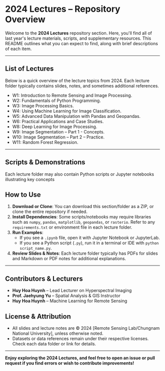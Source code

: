 # 2024 Lectures – Repository Overview

Welcome to the **2024 Lectures** repository section. Here, you'll find all of last year's lecture materials, scripts, and supplementary resources. This README outlines what you can expect to find, along with brief descriptions of each item.

---

## List of Lectures

Below is a quick overview of the lecture topics from 2024. Each lecture folder typically contains slides, notes, and sometimes additional references.

- W1: Introduction to Remote Sensing and Image Processing.
- W2: Fundamentals of Python Programming.
- W3: Image Processing Basics.
- W4: Using Machine Learning for Image Classification.
- W5: Advanced Data Manipulation with Pandas and Geopandas.
- W6: Practical Applications and Case Studies. 
- W8: Deep Learning for Image Processing.
- W9: Image Segmentation – Part 1 -  Concepts.
- W10: Image Segmentation – Part 2 – Practice. 
- W11: Random Forest Regression.

---

## Scripts & Demonstrations

Each lecture folder may also contain Python scripts or Jupyter notebooks illustrating key concepts


## How to Use

1. **Download or Clone**: You can download this section/folder as a ZIP, or clone the entire repository if needed.
2. **Install Dependencies**: Some scripts/notebooks may require libraries such as `numpy`, `pandas`, `matplotlib`, `geopandas`, or `rasterio`. Refer to any `requirements.txt` or environment file in each lecture folder.
3. **Run Examples**: 
   - If you see a `.ipynb` file, open it with Jupyter Notebook or JupyterLab.
   - If you see a Python script (`.py`), run it in a terminal or IDE with `python script_name.py`.
4. **Review Slides & Notes**: Each lecture folder typically has PDFs for slides and Markdown or PDF notes for additional explanations.

---

## Contributors & Lecturers

- **Huy Hoa Huynh** – Lead Lecturer on Hyperspectral Imaging  
- **Prof. Jaehyung Yu** – Spatial Analysis & GIS Instructor  
- **Huy Hoa Huynh** – Machine Learning for Remote Sensing  

## License & Attribution

- All slides and lecture notes are © 2024 [Remote Sensing Lab/Chungnam National University], unless otherwise noted.
- Datasets or data references remain under their respective licenses. Check each data folder or link for details.

---

**Enjoy exploring the 2024 Lectures, and feel free to open an issue or pull request if you find errors or wish to contribute improvements!**

